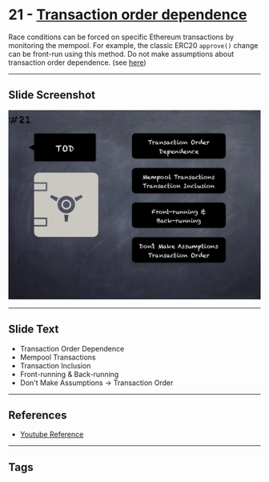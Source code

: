 # 21 - [Transaction order dependence](Transaction%20order%20dependence.md)
Race conditions can be forced on specific Ethereum transactions by monitoring the mempool. For example, the classic ERC20 `approve()` change can be front-run using this method. Do not make assumptions about transaction order dependence. (see [here](https://swcregistry.io/docs/SWC-114))

___
## Slide Screenshot
![021.png](../../images/4.%20Pitfalls%20and%20Best%20Practices%20101/021.png)
___
## Slide Text
- Transaction Order Dependence
- Mempool Transactions
- Transaction Inclusion
- Front-running & Back-running
- Don't Make Assumptions -> Transaction Order
___
## References
- [Youtube Reference](https://youtu.be/fgXuHaZDenU?)
___
## Tags